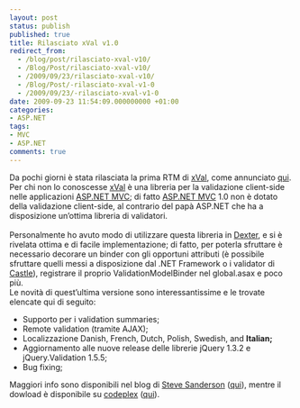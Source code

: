 ```yaml
---
layout: post
status: publish
published: true
title: Rilasciato xVal v1.0
redirect_from: 
  - /blog/post/rilasciato-xval-v10/
  - /Blog/Post/rilasciato-xval-v10/
  - /2009/09/23/rilasciato-xval-v10/
  - /Blog/Post/-rilasciato-xval-v1-0
  - /2009/09/23/-rilasciato-xval-v1-0
date: 2009-09-23 11:54:09.000000000 +01:00
categories:
- ASP.NET
tags:
- MVC
- ASP.NET
comments: true
---
```

<p>Da pochi giorni è stata rilasciata la prima RTM di <a title="xVal" href="http://xval.codeplex.com/" rel="nofollow" target="_blank">xVal</a>, come annunciato <a title="xval v1.0 now available" href="http://blog.codeville.net/2009/09/17/xval-v10-now-available/" rel="nofollow" target="_blank">qui</a>.    <br />Per chi non lo conoscesse <a title="xVal" href="http://xval.codeplex.com/" rel="nofollow" target="_blank">xVal</a> è una libreria per la validazione client-side nelle applicazioni <a title="ASP.NET MVC" href="http://www.asp.net/mvc" rel="nofollow" target="_blank">ASP.NET MVC</a>; di fatto <a title="ASP.NET MVC" href="http://www.asp.net/mvc" rel="nofollow" target="_blank">ASP.NET MVC</a> 1.0 non è dotato della validazione client-side, al contrario del papà ASP.NET che ha a disposizione un’ottima libreria di validatori.    <br />    <br />Personalmente ho avuto modo di utilizzare questa libreria in <a title="Dexter Blog Engine" href="http://imperugo.tostring.it/Categories/Archive/Dexter" target="_blank">Dexter</a>, e si è rivelata ottima e di facile implementazione; di fatto, per poterla sfruttare è necessario decorare un binder con gli opportuni attributi (è possibile sfruttare quelli messi a disposizione dal .NET Framework o i validator di <a href="http://www.castleproject.org/">Castle</a>), registrare il proprio ValidationModelBinder nel global.asax e poco più.    <br />Le novità di quest’ultima versione sono interessantissime e le trovate elencate qui di seguito:</p>  <ul>   <li>Supporto per i validation summaries;</li>    <li>Remote validation (tramite AJAX);</li>    <li>Localizzazione Danish, French, Dutch, Polish, Swedish, and <b>Italian;</b></li>    <li>Aggiornamento alle nuove release delle librerie jQuery 1.3.2 e jQuery.Validation 1.5.5;</li>    <li>Bug fixing;</li> </ul>  <p>Maggiori info sono disponibili nel blog di <a title="Steve Sanderson&#39;s Blog" href="http://blog.codeville.net/" rel="nofollow" target="_blank">Steve Sanderson</a> (<a title="xval v1.0 now available" href="http://blog.codeville.net/2009/09/17/xval-v10-now-available/" rel="nofollow" target="_blank">qui</a>), mentre il dowload è disponibile su <a href="http://www.codeplex.com">codeplex</a> (<a href="http://xval.codeplex.com/Release/ProjectReleases.aspx?ReleaseId=33155">qui</a>).</p>
